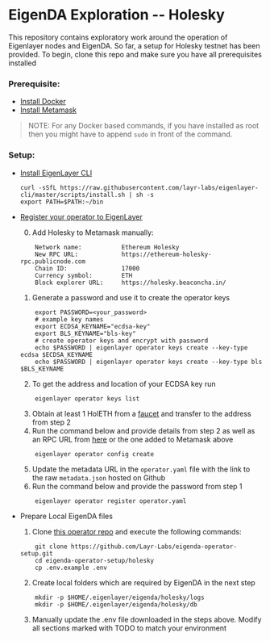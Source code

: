 # EigenDA Exploration -- Holesky
This repository contains exploratory work around the operation of Eigenlayer nodes and EigenDA. So far, a setup for Holesky testnet has been provided.
To begin, clone this repo and make sure you have all prerequisites installed

### Prerequisite:
* [Install Docker](https://docs.docker.com/engine/install/)
* [Install Metamask](https://metamask.io/download/)

> NOTE: For any Docker based commands, if you have installed as root then you might have to append `sudo` in front of the command.

### Setup:
* [Install EigenLayer CLI](https://github.com/Layr-Labs/eigenlayer-cli)
    ```
    curl -sSfL https://raw.githubusercontent.com/layr-labs/eigenlayer-cli/master/scripts/install.sh | sh -s
    export PATH=$PATH:~/bin
    ```

* [Register your operator to EigenLayer](https://github.com/Layr-Labs/eigenlayer-cli/blob/master/README.md)

    0. Add Holesky to Metamask manually:
    ```
        Network name:           Ethereum Holesky
        New RPC URL:            https://ethereum-holesky-rpc.publicnode.com
        Chain ID:               17000
        Currency symbol:        ETH
        Block explorer URL:     https://holesky.beaconcha.in/
    ```
    1. Generate a password and use it to create the operator keys
    ```
        export PASSWORD=<your_password>
        # example key names
        export ECDSA_KEYNAME="ecdsa-key"
        export BLS_KEYNAME="bls-key"
        # create operator keys and encrypt with password
        echo $PASSWORD | eigenlayer operator keys create --key-type ecdsa $ECDSA_KEYNAME
        echo $PASSWORD | eigenlayer operator keys create --key-type bls $BLS_KEYNAME
    ```
    2. To get the address and location of your ECDSA key run 
    ```
        eigenlayer operator keys list
    ```
    3. Obtain at least 1 HolETH from a [faucet](https://docs.eigenlayer.xyz/eigenlayer/restaking-guides/restaking-user-guide/stage-2-testnet/obtaining-testnet-eth-and-liquid-staking-tokens-lsts#obtain-holesky-eth-aka-holeth-via-a-faucet) and transfer to the address from step 2
    4. Run the command below and provide details from step 2 as well as an RPC URL from [here](https://chainlist.org/chain/17000) or the one added to Metamask above
    ```
        eigenlayer operator config create
    ```
    5. Update the metadata URL in the `operator.yaml` file with the link to the raw `metadata.json` hosted on Github
    6. Run the command below and provide the password from step 1
    ```
        eigenlayer operator register operator.yaml
    ```
* Prepare Local EigenDA files
    
    1. Clone [this operator repo](https://github.com/Layr-Labs/eigenda-operator-setup/tree/master/) and execute the following commands:
    ```
        git clone https://github.com/Layr-Labs/eigenda-operator-setup.git
        cd eigenda-operator-setup/holesky
        cp .env.example .env
    ```
    2. Create local folders which are required by EigenDA in the next step
    ```
        mkdir -p $HOME/.eigenlayer/eigenda/holesky/logs
        mkdir -p $HOME/.eigenlayer/eigenda/holesky/db
    ```
    3. Manually update the .env file downloaded in the steps above. Modify all sections marked with TODO to match your environment




